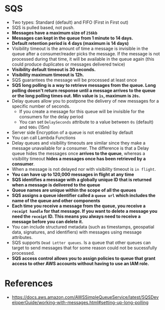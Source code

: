 # SQS

- Two types: Standard (default) and FIFO (First in First out)
- SQS is pulled based, not push.
- **Messages have a maximum size of `256kb`**
- **Messages can kept in the queue from 1 minute to 14 days.**
- **Default retention period is 4 days (maximum is 14 days)**
- Visibility timeout is the amount of time a message is invisible in the queue after a consumer/reader picks the message. If the message is not
  processed during that time, it will be available in the queue again (this could produce duplicates or messages delivered twice)
- **Visibility default timeout is 30 seconds.**
- **Visibility maximum timeout is 12h.**
- SQS guarantees the message will be processed at least once
- **SQS long polling is a way to retrieve messages from the queue. Long polling doesn't return response until a message arrives to the queue or
  the long polling times out. Min value is `1s`, maximum is `20s`.**
- Delay queues allow you to postpone the delivery of new messages for a specific number of seconds.
  - If you create a message for this queue will be invisible for the consumers for the delay period
  - You can set `DelaySeconds` attribute to a value between `0s` (default) and `900s` (15m)
- Server side Encryption of a queue is not enabled by default
- You can call Lambda Functions
- Delay queues and visibility timeouts are similar since they make a message unavailable for a consumer. The difference is that a Delay queue
 hides the messages once **arrives to the queue**, whereas a visibility timeout **hides a messages once has been retrieved by a consumer**.
 - When a message is not delayed nor with visibility timeout is `in flight`.
  - **You can have up to 120,000 messages in flight at any time**
- **SQS identifies a message with a globally unique ID that is returned when a message is delivered to the queue**
- **Queue names are unique within the scope of all the queues**
- **SQS assigns a queue identifier called a `queue url` which includes the name of the queue and other components**
- **Each time you receive a message from the queue, you receive a `receipt handle` for that message. If you want to delete a message you need the `receipt` ID. This means you always need to receive a message before you can delete it.**
- You can include structured metadata (such as timestamps, geospatial data, signatures, and identifiers) with messages using message attributes.
- SQS supports `Dead Letter queues`. Is a queue that other queues can target to send messages that for some reason could not be sucessfully processed.
- **SQS access control allows you to assign policies to queue that grant access to other AWS accounts without having to use an IAM role.**

# References
- https://docs.aws.amazon.com/AWSSimpleQueueService/latest/SQSDeveloperGuide/working-with-messages.html#setting-up-long-polling

